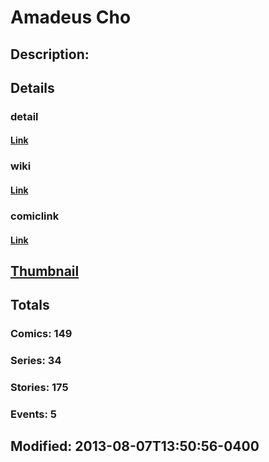 # Amadeus Cho
## Description: 
## Details
### detail
#### [Link](http://marvel.com/comics/characters/1011227/amadeus_cho?utm_campaign=apiRef&utm_source=225578a89fc76f3d20fbffda5d17a88d)
### wiki
#### [Link](http://marvel.com/universe/Amadeus_Cho?utm_campaign=apiRef&utm_source=225578a89fc76f3d20fbffda5d17a88d)
### comiclink
#### [Link](http://marvel.com/comics/characters/1011227/amadeus_cho?utm_campaign=apiRef&utm_source=225578a89fc76f3d20fbffda5d17a88d)
## [Thumbnail](http://i.annihil.us/u/prod/marvel/i/mg/3/80/520288b9cb581.jpg)
## Totals
### Comics: 149
### Series: 34
### Stories: 175
### Events: 5
## Modified: 2013-08-07T13:50:56-0400